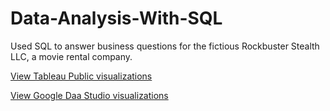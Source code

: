 # Data-Analysis-With-SQL

Used SQL to answer business questions for the fictious Rockbuster Stealth LLC, a movie rental company.

[View Tableau Public visualizations](https://public.tableau.com/profile/matt.errington#!/vizhome/3_10Tableau/Rockbuster)

[View Google Daa Studio visualizations](https://datastudio.google.com/reporting/dfd95a3f-bfd0-45d7-a7d9-7e453ac6a966)
